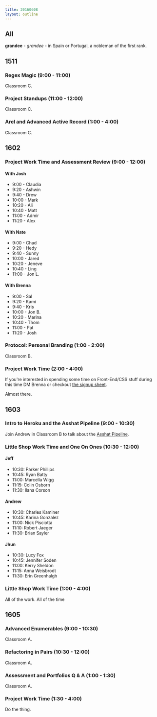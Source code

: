 ```yaml
---
title: 20160608
layout: outline
---
```


## All

**grandee** - _grandee_ - in Spain or Portugal, a nobleman of the first rank.


## 1511

### Regex Magic (9:00 - 11:00)

Classroom C.

### Project Standups (11:00 - 12:00)

Classroom C.

### Arel and Advanced Active Record (1:00 - 4:00)

Classroom C.


## 1602

### Project Work Time and Assessment Review (9:00 - 12:00)

#### With Josh
  - 9:00 - Claudia
  - 9:20 - Ashwin
  - 9:40 - Drew
  - 10:00 - Mark
  - 10:20 - Ali
  - 10:40 - Matt
  - 11:00 - Admir
  - 11:20 - Alex

#### With Nate
  - 9:00 - Chad
  - 9:20 - Hedy
  - 9:40 - Sunny
  - 10:00 - Jared
  - 10:20 - Jeneve
  - 10:40 - Ling
  - 11:00 - Jon L.

#### With Brenna
  - 9:00 - Sal
  - 9:20 - Kami
  - 9:40 - Kris
  - 10:00 - Jon B.
  - 10:20 - Marina
  - 10:40 - Thom
  - 11:00 - Pat
  - 11:20 - Josh

### Protocol: Personal Branding (1:00 - 2:00)

Classroom B.

### Project Work Time (2:00 - 4:00)
If you're interested in spending some time on Front-End/CSS stuff during this time DM Brenna or checkout [the signup sheet](https://docs.google.com/spreadsheets/d/15UIth61KeAFsdmKvgrQovPmC38I66YOJsb3hwe4Zmq0/edit#gid=0).

Almost there.


## 1603

### Intro to Heroku and the Asshat Pipeline (9:00 - 10:30)

Join Andrew in Classroom B to talk about the [Asshat Pipeline](https://github.com/turingschool/lesson_plans/blob/master/ruby_02-web_applications_with_ruby/intro_to_the_asset_pipeline.markdown).

### Little Shop Work Time and One On Ones (10:30 - 12:00)

#### Jeff

* 10:30: Parker Phillips
* 10:45: Ryan Batty
* 11:00: Marcella Wigg
* 11:15: Colin Osborn
* 11:30: Ilana Corson

#### Andrew

* 10:30: Charles Kaminer
* 10:45: Karina Gonzalez
* 11:00: Nick Pisciotta
* 11:10: Robert Jaeger
* 11:30: Brian Sayler

#### Jhun

* 10:30: Lucy Fox
* 10:45: Jennifer Soden
* 11:00: Kerry Sheldon
* 11:15: Anna Weisbrodt
* 11:30: Erin Greenhalgh

### Little Shop Work Time (1:00 - 4:00)

All of the work. All of the time


## 1605

### Advanced Enumerables (9:00 - 10:30)

Classroom A.

### Refactoring in Pairs (10:30 - 12:00)

Classroom A.

### Assessment and Portfolios Q & A (1:00 - 1:30)

Classroom A.

### Project Work Time (1:30 - 4:00)

Do the thing.
